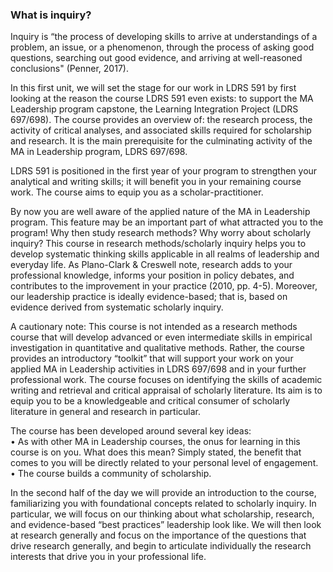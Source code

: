 ### What is inquiry?

Inquiry is “the process of developing skills to arrive at understandings of a problem, an issue, or a phenomenon, through the process of asking good questions, searching out good evidence, and arriving at well-reasoned conclusions" \(Penner, 2017\).

In this first unit, we will set the stage for our work in LDRS 591 by first looking at the reason the course LDRS 591 even exists:  to support the MA Leadership program capstone, the Learning Integration Project \(LDRS 697/698\).  The course provides an overview of: the research process, the activity of critical analyses, and associated skills required for scholarship and research.  It is the main prerequisite for the culminating activity of the MA in Leadership program, LDRS 697/698.

LDRS 591 is positioned in the first year of your program to strengthen your analytical and writing skills; it will benefit you in your remaining course work.  The course aims to equip you as a scholar-practitioner.

By now you are well aware of the applied nature of the MA in Leadership program.  This feature may be an important part of what attracted you to the program!  Why then study research methods?  Why worry about scholarly inquiry?  This course in research methods/scholarly inquiry helps you to develop systematic thinking skills applicable in all realms of leadership and everyday life.  As Plano-Clark & Creswell note, research adds to your professional knowledge, informs your position in policy debates, and contributes to the improvement in your practice \(2010, pp. 4-5\).  Moreover, our leadership practice is ideally evidence-based; that is, based on evidence derived from systematic scholarly inquiry.

A cautionary note:  This course is not intended as a research methods course that will develop advanced or even intermediate skills in empirical investigation in quantitative and qualitative methods.  Rather, the course provides an introductory “toolkit” that will support your work on your applied MA in Leadership activities in LDRS 697/698 and in your further professional work.  The course focuses on identifying the skills of academic writing and retrieval and critical appraisal of scholarly literature.  Its aim is to equip you to be a knowledgeable and critical consumer of scholarly literature in general and research in particular.

The course has been developed around several key ideas:  
•    As with other MA in Leadership courses, the onus for learning in this course is on you. What does this mean? Simply stated, the benefit that comes to you will be directly related to your personal level of engagement.  
•    The course builds a community of scholarship.



In the second half of the day we will provide an introduction to the course, familiarizing you with foundational concepts related to scholarly inquiry. In particular, we will focus on our thinking about what scholarship, research, and evidence-based “best practices” leadership look like. We will then look at research generally and focus on the importance of the questions that drive research generally, and begin to articulate individually the research interests that drive you in your professional life.

